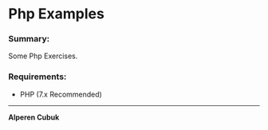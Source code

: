 # Php Examples

### Summary:

Some Php Exercises.

### Requirements:

- PHP (7.x Recommended)

---

**Alperen Cubuk**